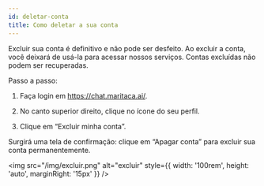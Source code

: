 ```yaml
---
id: deletar-conta
title: Como deletar a sua conta
---
```


Excluir sua conta é definitivo e não pode ser desfeito.
Ao excluir a conta, você deixará de usá-la para acessar nossos serviços.
Contas excluídas não podem ser recuperadas.

Passo a passo:

1. Faça login em https://chat.maritaca.ai/.

2. No canto superior direito, clique no ícone do seu perfil.

3. Clique em “Excluir minha conta”.

Surgirá uma tela de confirmação: clique em “Apagar conta” para excluir sua conta permanentemente.

<img src="/img/excluir.png" alt="excluir" style={{ width: '100rem', height: 'auto', marginRight: '15px' }} />
